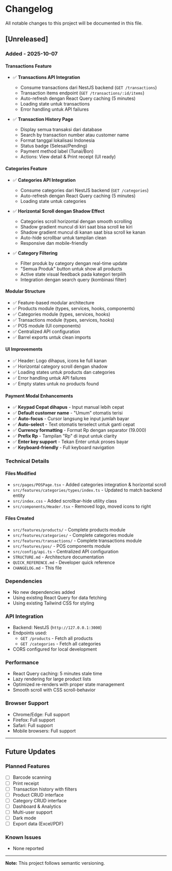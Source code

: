 # Changelog

All notable changes to this project will be documented in this file.

## [Unreleased]

### Added - 2025-10-07

#### Transactions Feature
- ✅ **Transactions API Integration**
  - Consume transactions dari NestJS backend (`GET /transactions`)
  - Transaction items endpoint (`GET /transactions/:id/items`)
  - Auto-refresh dengan React Query caching (5 minutes)
  - Loading state untuk transactions
  - Error handling untuk API failures

- ✅ **Transaction History Page**
  - Display semua transaksi dari database
  - Search by transaction number atau customer name
  - Format tanggal lokalisasi Indonesia
  - Status badge (Selesai/Pending)
  - Payment method label (Tunai/Bon)
  - Actions: View detail & Print receipt (UI ready)

#### Categories Feature
- ✅ **Categories API Integration**
  - Consume categories dari NestJS backend (`GET /categories`)
  - Auto-refresh dengan React Query caching (5 minutes)
  - Loading state untuk categories

- ✅ **Horizontal Scroll dengan Shadow Effect**
  - Categories scroll horizontal dengan smooth scrolling
  - Shadow gradient muncul di kiri saat bisa scroll ke kiri
  - Shadow gradient muncul di kanan saat bisa scroll ke kanan
  - Auto-hide scrollbar untuk tampilan clean
  - Responsive dan mobile-friendly

- ✅ **Category Filtering**
  - Filter produk by category dengan real-time update
  - "Semua Produk" button untuk show all products
  - Active state visual feedback pada kategori terpilih
  - Integration dengan search query (kombinasi filter)

#### Modular Structure
- ✅ Feature-based modular architecture
- ✅ Products module (types, services, hooks, components)
- ✅ Categories module (types, services, hooks)
- ✅ Transactions module (types, services, hooks)
- ✅ POS module (UI components)
- ✅ Centralized API configuration
- ✅ Barrel exports untuk clean imports

#### UI Improvements
- ✅ Header: Logo dihapus, icons ke full kanan
- ✅ Horizontal category scroll dengan shadow
- ✅ Loading states untuk products dan categories
- ✅ Error handling untuk API failures
- ✅ Empty states untuk no products found

#### Payment Modal Enhancements
- ✅ **Keypad Cepat dihapus** - Input manual lebih cepat
- ✅ **Default customer name** - "Umum" otomatis terisi
- ✅ **Auto-focus** - Cursor langsung ke input jumlah bayar
- ✅ **Auto-select** - Text otomatis terselect untuk ganti cepat
- ✅ **Currency formatting** - Format Rp dengan separator (19.000)
- ✅ **Prefix Rp** - Tampilan "Rp" di input untuk clarity
- ✅ **Enter key support** - Tekan Enter untuk proses bayar
- ✅ **Keyboard-friendly** - Full keyboard navigation

### Technical Details

#### Files Modified
- `src/pages/POSPage.tsx` - Added categories integration & horizontal scroll
- `src/features/categories/types/index.ts` - Updated to match backend entity
- `src/index.css` - Added scrollbar-hide utility class
- `src/components/Header.tsx` - Removed logo, moved icons to right

#### Files Created
- `src/features/products/` - Complete products module
- `src/features/categories/` - Complete categories module
- `src/features/transactions/` - Complete transactions module
- `src/features/pos/` - POS components module
- `src/config/api.ts` - Centralized API configuration
- `STRUCTURE.md` - Architecture documentation
- `QUICK_REFERENCE.md` - Developer quick reference
- `CHANGELOG.md` - This file

### Dependencies
- No new dependencies added
- Using existing React Query for data fetching
- Using existing Tailwind CSS for styling

### API Integration
- Backend: NestJS (`http://127.0.0.1:3000`)
- Endpoints used:
  - `GET /products` - Fetch all products
  - `GET /categories` - Fetch all categories
- CORS configured for local development

### Performance
- React Query caching: 5 minutes stale time
- Lazy rendering for large product lists
- Optimized re-renders with proper state management
- Smooth scroll with CSS scroll-behavior

### Browser Support
- Chrome/Edge: Full support
- Firefox: Full support
- Safari: Full support
- Mobile browsers: Full support

---

## Future Updates

### Planned Features
- [ ] Barcode scanning
- [ ] Print receipt
- [ ] Transaction history with filters
- [ ] Product CRUD interface
- [ ] Category CRUD interface
- [ ] Dashboard & Analytics
- [ ] Multi-user support
- [ ] Dark mode
- [ ] Export data (Excel/PDF)

### Known Issues
- None reported

---

**Note:** This project follows semantic versioning.
